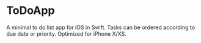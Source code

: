 # ToDoApp
A minimal to do list app for iOS in Swift. Tasks can be ordered according to due date or priority. Optimized for iPhone X/XS.
